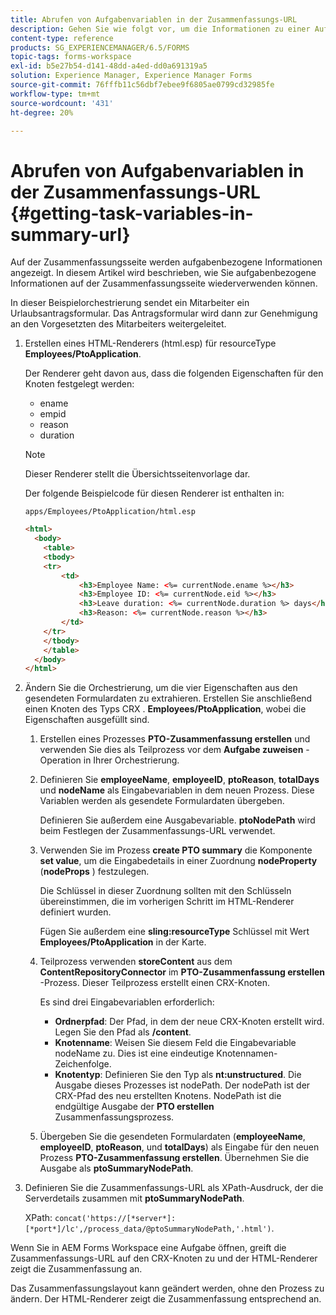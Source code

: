 ```yaml
---
title: Abrufen von Aufgabenvariablen in der Zusammenfassungs-URL
description: Gehen Sie wie folgt vor, um die Informationen zu einer Aufgabe wiederzuverwenden und eine Zusammenfassungs-URL zu generieren, um eine Aufgabe zusammenzufassen oder zu beschreiben.
content-type: reference
products: SG_EXPERIENCEMANAGER/6.5/FORMS
topic-tags: forms-workspace
exl-id: b5e27b54-d141-48dd-a4ed-dd0a691319a5
solution: Experience Manager, Experience Manager Forms
source-git-commit: 76fffb11c56dbf7ebee9f6805ae0799cd32985fe
workflow-type: tm+mt
source-wordcount: '431'
ht-degree: 20%

---
```


# Abrufen von Aufgabenvariablen in der Zusammenfassungs-URL {#getting-task-variables-in-summary-url}

Auf der Zusammenfassungsseite werden aufgabenbezogene Informationen angezeigt. In diesem Artikel wird beschrieben, wie Sie aufgabenbezogene Informationen auf der Zusammenfassungsseite wiederverwenden können.

In dieser Beispielorchestrierung sendet ein Mitarbeiter ein Urlaubsantragsformular. Das Antragsformular wird dann zur Genehmigung an den Vorgesetzten des Mitarbeiters weitergeleitet.

1. Erstellen eines HTML-Renderers (html.esp) für resourceType **Employees/PtoApplication**.

   Der Renderer geht davon aus, dass die folgenden Eigenschaften für den Knoten festgelegt werden:

   * ename
   * empid
   * reason
   * duration

   >[!NOTE]
   >
   >Dieser Renderer stellt die Übersichtsseitenvorlage dar.

   Der folgende Beispielcode für diesen Renderer ist enthalten in:

   `apps/Employees/PtoApplication/html.esp`

   ```html
   <html>
     <body>
       <table>
       <tbody>
       <tr>
           <td>
               <h3>Employee Name: <%= currentNode.ename %></h3>
               <h3>Employee ID: <%= currentNode.eid %></h3>
               <h3>Leave duration: <%= currentNode.duration %> days</h3>
               <h3>Reason: <%= currentNode.reason %></h3>
           </td>
       </tr>
       </tbody>
       </table>
     </body>
   </html>
   ```

1. Ändern Sie die Orchestrierung, um die vier Eigenschaften aus den gesendeten Formulardaten zu extrahieren. Erstellen Sie anschließend einen Knoten des Typs CRX . **Employees/PtoApplication**, wobei die Eigenschaften ausgefüllt sind.

   1. Erstellen eines Prozesses **PTO-Zusammenfassung erstellen** und verwenden Sie dies als Teilprozess vor dem **Aufgabe zuweisen** -Operation in Ihrer Orchestrierung.
   1. Definieren Sie **employeeName**, **employeeID**, **ptoReason**, **totalDays** und **nodeName** als Eingabevariablen in dem neuen Prozess. Diese Variablen werden als gesendete Formulardaten übergeben.

      Definieren Sie außerdem eine Ausgabevariable. **ptoNodePath** wird beim Festlegen der Zusammenfassungs-URL verwendet.

   1. Verwenden Sie im Prozess **create PTO summary** die Komponente **set value**, um die Eingabedetails in einer Zuordnung **nodeProperty** (**nodeProps** ) festzulegen.

      Die Schlüssel in dieser Zuordnung sollten mit den Schlüsseln übereinstimmen, die im vorherigen Schritt im HTML-Renderer definiert wurden.

      Fügen Sie außerdem eine **sling:resourceType** Schlüssel mit Wert **Employees/PtoApplication** in der Karte.

   1. Teilprozess verwenden **storeContent** aus dem **ContentRepositoryConnector** im **PTO-Zusammenfassung erstellen** -Prozess. Dieser Teilprozess erstellt einen CRX-Knoten.

      Es sind drei Eingabevariablen erforderlich:

      * **Ordnerpfad**: Der Pfad, in dem der neue CRX-Knoten erstellt wird. Legen Sie den Pfad als **/content**.
      * **Knotenname**: Weisen Sie diesem Feld die Eingabevariable nodeName zu. Dies ist eine eindeutige Knotennamen-Zeichenfolge.
      * **Knotentyp**: Definieren Sie den Typ als **nt:unstructured**. Die Ausgabe dieses Prozesses ist nodePath. Der nodePath ist der CRX-Pfad des neu erstellten Knotens. NodePath ist die endgültige Ausgabe der **PTO erstellen** Zusammenfassungsprozess.

   1. Übergeben Sie die gesendeten Formulardaten (**employeeName**, **employeeID**, **ptoReason**, und **totalDays**) als Eingabe für den neuen Prozess **PTO-Zusammenfassung erstellen**. Übernehmen Sie die Ausgabe als **ptoSummaryNodePath**.

1. Definieren Sie die Zusammenfassungs-URL als XPath-Ausdruck, der die Serverdetails zusammen mit **ptoSummaryNodePath**.

   XPath: `concat('https://[*server*]:[*port*]/lc',/process_data/@ptoSummaryNodePath,'.html')`.

Wenn Sie in AEM Forms Workspace eine Aufgabe öffnen, greift die Zusammenfassungs-URL auf den CRX-Knoten zu und der HTML-Renderer zeigt die Zusammenfassung an.

Das Zusammenfassungslayout kann geändert werden, ohne den Prozess zu ändern. Der HTML-Renderer zeigt die Zusammenfassung entsprechend an.
